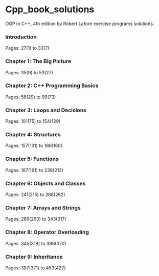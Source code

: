 # Cpp_book_solutions
OOP in C++, 4th edition by Robert Lafore exercise programs solutions.

### Introduction
Pages: 27(1) to 33(7)

### Chapter 1: The Big Picture
Pages: 35(9) to 53(27)

### Chapter 2: C++ Programming Basics
Pages: 56(29) to 99(73)

### Chapter 3: Loops and Decisions
Pages: 101(75) to 154(129)

### Chapter 4: Structures
Pages: 157(131) to 186(160)

### Chapter 5: Functions
Pages: 187(161) to 239(213)

### Chapter 6: Objects and Classes
Pages: 241(215) to 288(262)

### Chapter 7: Arrays and Strings
Pages: 289(263) to 343(317)

### Chapter 8: Operator Overloading
Pages: 345(319) to 396(370)

### Chapter 9: Inheritance
Pages: 397(371) to 453(427)

